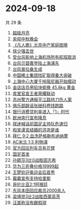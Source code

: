# 2024-09-18

共 29 条

<!-- BEGIN -->
<!-- 最后更新时间 Wed Sep 18 2024 19:08:02 GMT+0800 (China Standard Time) -->

1. [超级月亮](https://www.zhihu.com/search?q=%E8%B6%85%E7%BA%A7%E6%9C%88%E4%BA%AE)
1. [央视中秋晚会](https://www.zhihu.com/search?q=%E5%A4%AE%E8%A7%86%E4%B8%AD%E7%A7%8B%E6%99%9A%E4%BC%9A)
1. [《凡人歌》北京中产家庭困境](https://www.zhihu.com/search?q=%E3%80%8A%E5%87%A1%E4%BA%BA%E6%AD%8C%E3%80%8B%E5%8C%97%E4%BA%AC%E4%B8%AD%E4%BA%A7%E5%AE%B6%E5%BA%AD%E5%9B%B0%E5%A2%83)
1. [徐少强去世](https://www.zhihu.com/search?q=%E5%BE%90%E5%B0%91%E5%BC%BA%E5%8E%BB%E4%B8%96)
1. [受台风影响上海机场所有航班取消](https://www.zhihu.com/search?q=%E5%8F%97%E5%8F%B0%E9%A3%8E%E5%BD%B1%E5%93%8D%E4%B8%8A%E6%B5%B7%E6%9C%BA%E5%9C%BA%E6%89%80%E6%9C%89%E8%88%AA%E7%8F%AD%E5%8F%96%E6%B6%88)
1. [台风贝碧嘉登陆上海浦东](https://www.zhihu.com/search?q=%E5%8F%B0%E9%A3%8E%E8%B4%9D%E7%A2%A7%E5%98%89%E7%99%BB%E9%99%86%E4%B8%8A%E6%B5%B7%E6%B5%A6%E4%B8%9C)
1. [台风普拉桑生成](https://www.zhihu.com/search?q=%E5%8F%B0%E9%A3%8E%E6%99%AE%E6%8B%89%E6%A1%91%E7%94%9F%E6%88%90)
1. [中国稀土集团找矿取得重大突破](https://www.zhihu.com/search?q=%E4%B8%AD%E5%9B%BD%E7%A8%80%E5%9C%9F%E9%9B%86%E5%9B%A2%E6%89%BE%E7%9F%BF%E5%8F%96%E5%BE%97%E9%87%8D%E5%A4%A7%E7%AA%81%E7%A0%B4)
1. [上海中心大厦千吨阻尼器开始摆动](https://www.zhihu.com/search?q=%E4%B8%8A%E6%B5%B7%E4%B8%AD%E5%BF%83%E5%A4%A7%E5%8E%A6%E5%8D%83%E5%90%A8%E9%98%BB%E5%B0%BC%E5%99%A8%E5%BC%80%E5%A7%8B%E6%91%86%E5%8A%A8)
1. [金店店员用铅块偷换 45.8kg 黄金](https://www.zhihu.com/search?q=%E9%87%91%E5%BA%97%E5%BA%97%E5%91%98%E7%94%A8%E9%93%85%E5%9D%97%E5%81%B7%E6%8D%A2%2045.8kg%20%E9%BB%84%E9%87%91)
1. [库里官宣王者荣耀联动](https://www.zhihu.com/search?q=%E5%BA%93%E9%87%8C%E5%AE%98%E5%AE%A3%E7%8E%8B%E8%80%85%E8%8D%A3%E8%80%80%E8%81%94%E5%8A%A8)
1. [苏州警方通报平江路持刀伤人案](https://www.zhihu.com/search?q=%E8%8B%8F%E5%B7%9E%E8%AD%A6%E6%96%B9%E9%80%9A%E6%8A%A5%E5%B9%B3%E6%B1%9F%E8%B7%AF%E6%8C%81%E5%88%80%E4%BC%A4%E4%BA%BA%E6%A1%88)
1. [俱乐部辟谣张继科卷钱跑路](https://www.zhihu.com/search?q=%E4%BF%B1%E4%B9%90%E9%83%A8%E8%BE%9F%E8%B0%A3%E5%BC%A0%E7%BB%A7%E7%A7%91%E5%8D%B7%E9%92%B1%E8%B7%91%E8%B7%AF)
1. [银行消费贷利率进入「1」时代](https://www.zhihu.com/search?q=%E9%93%B6%E8%A1%8C%E6%B6%88%E8%B4%B9%E8%B4%B7%E5%88%A9%E7%8E%87%E8%BF%9B%E5%85%A5%E3%80%8C1%E3%80%8D%E6%97%B6%E4%BB%A3)
1. [欧洲央行宣布降息](https://www.zhihu.com/search?q=%E6%AC%A7%E6%B4%B2%E5%A4%AE%E8%A1%8C%E5%AE%A3%E5%B8%83%E9%99%8D%E6%81%AF)
1. [球迷喊话前国足主帅队危速归](https://www.zhihu.com/search?q=%E7%90%83%E8%BF%B7%E5%96%8A%E8%AF%9D%E5%89%8D%E5%9B%BD%E8%B6%B3%E4%B8%BB%E5%B8%85%E9%98%9F%E5%8D%B1%E9%80%9F%E5%BD%92)
1. [和吴谨言结婚的洪尧是谁](https://www.zhihu.com/search?q=%E5%92%8C%E5%90%B4%E8%B0%A8%E8%A8%80%E7%BB%93%E5%A9%9A%E7%9A%84%E6%B4%AA%E5%B0%A7%E6%98%AF%E8%B0%81)
1. [拜仁 9:2 血洗萨格勒布迪纳摩](https://www.zhihu.com/search?q=%E6%8B%9C%E4%BB%81%209%3A2%20%E8%A1%80%E6%B4%97%E8%90%A8%E6%A0%BC%E5%8B%92%E5%B8%83%E8%BF%AA%E7%BA%B3%E6%91%A9)
1. [AC米兰 1:3 利物浦](https://www.zhihu.com/search?q=AC%E7%B1%B3%E5%85%B0%201%3A3%20%E5%88%A9%E7%89%A9%E6%B5%A6)
1. [官方回应列车员有花臂](https://www.zhihu.com/search?q=%E5%AE%98%E6%96%B9%E5%9B%9E%E5%BA%94%E5%88%97%E8%BD%A6%E5%91%98%E6%9C%89%E8%8A%B1%E8%87%82)
1. [国足首发](https://www.zhihu.com/search?q=%E5%9B%BD%E8%B6%B3%E9%A6%96%E5%8F%91)
1. [孙颖莎3比0战胜田志希](https://www.zhihu.com/search?q=%E5%AD%99%E9%A2%96%E8%8E%8E3%E6%AF%940%E6%88%98%E8%83%9C%E7%94%B0%E5%BF%97%E5%B8%8C)
1. [华为三折叠价格19999起](https://www.zhihu.com/search?q=%E5%8D%8E%E4%B8%BA%E4%B8%89%E6%8A%98%E5%8F%A0%E4%BB%B7%E6%A0%BC19999%E8%B5%B7)
1. [王楚钦迎奥运会后首秀](https://www.zhihu.com/search?q=%E7%8E%8B%E6%A5%9A%E9%92%A6%E8%BF%8E%E5%A5%A5%E8%BF%90%E4%BC%9A%E5%90%8E%E9%A6%96%E7%A7%80)
1. [霉霉宣布支持哈里斯](https://www.zhihu.com/search?q=%E9%9C%89%E9%9C%89%E5%AE%A3%E5%B8%83%E6%94%AF%E6%8C%81%E5%93%88%E9%87%8C%E6%96%AF)
1. [哥伦比亚2:1阿根廷](https://www.zhihu.com/search?q=%E5%93%A5%E4%BC%A6%E6%AF%94%E4%BA%9A2%3A1%E9%98%BF%E6%A0%B9%E5%BB%B7)
1. [东风本田回应裁员2000余人](https://www.zhihu.com/search?q=%E4%B8%9C%E9%A3%8E%E6%9C%AC%E7%94%B0%E5%9B%9E%E5%BA%94%E8%A3%81%E5%91%982000%E4%BD%99%E4%BA%BA)
1. [梁靖崑3比2战胜西蒙高茨](https://www.zhihu.com/search?q=%E6%A2%81%E9%9D%96%E5%B4%913%E6%AF%942%E6%88%98%E8%83%9C%E8%A5%BF%E8%92%99%E9%AB%98%E8%8C%A8)
1. [汪嵩称没有踢假球](https://www.zhihu.com/search?q=%E6%B1%AA%E5%B5%A9%E7%A7%B0%E6%B2%A1%E6%9C%89%E8%B8%A2%E5%81%87%E7%90%83)

<!-- END -->
